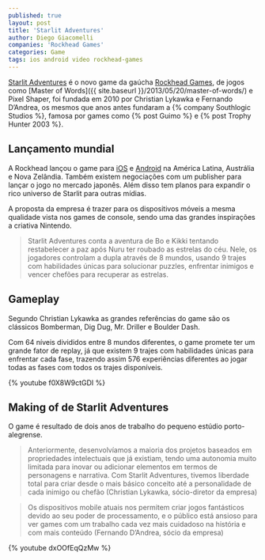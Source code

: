 ```yaml
---
published: true
layout: post
title: 'Starlit Adventures'
author: Diego Giacomelli
companies: 'Rockhead Games'
categories: Game
tags: ios android video rockhead-games
---
```

[Starlit Adventures](http://www.starlitadventures.com/) é o novo game da gaúcha [Rockhead Games](http://rockheadgames.com/), de jogos como [Master of Words]({{ site.baseurl }}/2013/05/20/master-of-words/) e Pixel Shaper, foi fundada em 2010 por Christian Lykawka e Fernando D’Andrea, os mesmos que anos antes fundaram a {% company Southlogic Studios %}, famosa por games como {% post Guimo %} e {% post Trophy Hunter 2003 %}.

## Lançamento mundial
A Rockhead lançou o game para [iOS](https://itunes.apple.com/au/app/starlit-adventures/id960404802?l=pt&ls=1&mt=8) e [Android](https://play.google.com/store/apps/details?id=com.rockhead.starlit) na América Latina, Austrália e Nova Zelândia. Também existem negociações com um publisher para lançar o jogo no mercado japonês. Além disso tem planos para expandir o rico universo de Starlit para outras mídias.

A proposta da empresa é trazer para os dispositivos móveis a mesma qualidade vista nos games de console, sendo uma das grandes inspirações a criativa Nintendo.

> Starlit Adventures conta a aventura de Bo e Kikki tentando restabelecer a paz após Nuru ter roubado as estrelas do céu. Nele, os jogadores controlam a dupla através de 8 mundos, usando 9 trajes com habilidades únicas para solucionar puzzles, enfrentar inimigos e vencer chefões para recuperar as estrelas.

## Gameplay
Segundo Christian Lykawka as grandes referências do game são os clássicos Bomberman, Dig Dug, Mr. Driller e Boulder Dash.

Com 64 níveis divididos entre 8 mundos diferentes, o game promete ter um grande fator de replay, já que existem 9 trajes com habilidades únicas para enfrentar cada fase, trazendo assim 576 experiências diferentes ao jogar todas as fases com todos os trajes disponíveis.

{% youtube f0X8W9ctGDI %}

## Making of de Starlit Adventures
O game é resultado de dois anos de trabalho do pequeno estúdio porto-alegrense.

> Anteriormente, desenvolvíamos a maioria dos projetos baseados em propriedades intelectuais que já existiam, tendo uma autonomia muito limitada para inovar ou adicionar elementos em termos de personagens e narrativa. Com Starlit Adventures, tivemos liberdade total para criar desde o mais básico conceito até a personalidade de cada inimigo ou chefão (Christian Lykawka, sócio-diretor da empresa)

> Os dispositivos mobile atuais nos permitem criar jogos fantásticos devido ao seu poder de processamento, e o público está ansioso para ver games com um trabalho cada vez mais cuidadoso na história e com mais conteúdo (Fernando D’Andrea, sócio da empresa)

{% youtube dxOOfEqQzMw %}